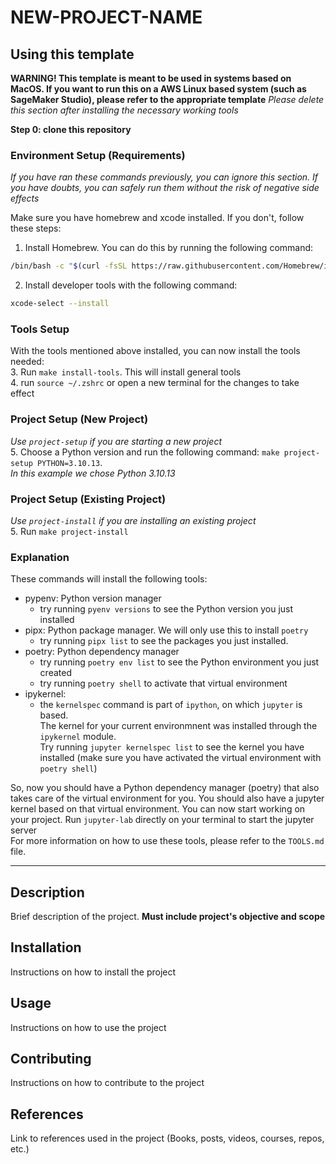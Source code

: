 # NEW-PROJECT-NAME

## Using this template
**WARNING! This template is meant to be used in systems based on MacOS. If you want to run this on a AWS Linux based system (such as SageMaker Studio), please refer to the appropriate template**
*Please delete this section after installing the necessary working tools*

**Step 0: clone this repository**

### Environment Setup (Requirements)
*If you have ran these commands previously, you can ignore this section. If you have doubts, you can safely run them without the risk of negative side effects*

Make sure you have homebrew and xcode installed. If you don't, follow these steps:
1. Install Homebrew. You can do this by running the following command:
```zsh
/bin/bash -c "$(curl -fsSL https://raw.githubusercontent.com/Homebrew/install/HEAD/install.sh)"
```
2. Install developer tools with the following command:
```zsh
xcode-select --install
``` 

### Tools Setup
With the tools mentioned above installed, you can now install the tools needed:<br>
3. Run `make install-tools`. This will install general tools<br>
4. run `source ~/.zshrc` or open a new terminal for the changes to take effect

### Project Setup (New Project)
*Use `project-setup` if you are starting a new project*<br>
5. Choose a Python version and run the following command: `make project-setup PYTHON=3.10.13`.<br>*In this example we chose Python 3.10.13*<br>


### Project Setup (Existing Project)
*Use `project-install` if you are installing an existing project*<br>
5. Run `make project-install`

### Explanation
These commands will install the following tools:
- pypenv: Python version manager
    - try running `pyenv versions` to see the Python version you just installed
- pipx: Python package manager. We will only use this to install `poetry`
    - try running `pipx list` to see the packages you just installed.
- poetry: Python dependency manager
    - try running `poetry env list` to see the Python environment you just created
    - try running `poetry shell` to activate that virtual environment
- ipykernel:
    - the `kernelspec` command is part of `ipython`, on which `jupyter` is based.<br>The kernel for your current environmnent was installed through the `ipykernel` module.<br>Try running `jupyter kernelspec list` to see the kernel you have installed (make sure you have activated the virtual environment with `poetry shell`)

So, now you should have a Python dependency manager (poetry) that also takes care of the virtual environment for you. You should also have a jupyter kernel based on that virtual environment. You can now start working on your project. Run `jupyter-lab` directly on your terminal to start the jupyter server<br>
For more information on how to use these tools, please refer to the `TOOLS.md` file.

---

## Description
Brief description of the project. **Must include project's objective and scope**

## Installation
Instructions on how to install the project

## Usage
Instructions on how to use the project

## Contributing
Instructions on how to contribute to the project

## References
Link to references used in the project (Books, posts, videos, courses, repos, etc.)
